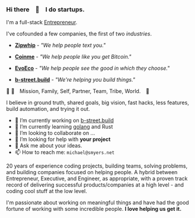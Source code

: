 ### Hi there 👋 I do startups.
 
 I'm a full-stack [Entrepreneur](https://www.crunchbase.com/person/michael-smyers).
  
 I've cofounded a few companies, the first of two _industries_.

   * **[Zipwhip](https://www.zipwhip.com)** - _"We help people text you."_
   
   * **[Coinme](https://www.coinme.com)** - _"We help people like you get Bitcoin."_
   
   * **[EvoEco](https://www.evoeco.com)** - _"We help people see the good in which they choose."_

   * **[b-street.build](https://b-street.build)** - _"We're helping you build things."_
 
 🔭 🤔 Mission, Family, Self, Partner, Team, Tribe, World. 🌱

I believe in ground truth, shared goals, big vision, fast hacks, less features, build automation, and trying it out.

- 🔭 I’m currently working on [b-street.build](https://b-street.build)
- 🌱 I’m currently learning [golang](https://go.dev/) and Rust
- 👯 I’m looking to collaborate on ...
- 🤔 I’m looking for help with **your project**
- 💬 Ask me about your ideas.
- 📫 How to reach me: `michael@smyers.net`

20 years of experience coding projects, building teams, solving problems, and building companies focused on helping people. A hybrid between Entrepreneur, Executive, and Engineer, as appropriate, with a proven track record of delivering successful products/companies at a high level - and coding cool stuff at the low level.

I'm passionate about working on meaningful things and have had the good fortune of working with some incredible people. **I love helping us get it.**

<!--
**msmyers/msmyers** is a ✨ _special_ ✨ repository because its `README.md` (this file) appears on your GitHub profile.

Here are some ideas to get you started:

- 🔭 I’m currently working on 
- 🔭 I’m currently working on ...
- 🌱 I’m currently learning ...
- 👯 I’m looking to collaborate on ...
- 🤔 I’m looking for help with ...
- 💬 Ask me about ...
- 📫 How to reach me: ...
- 😄 Pronouns: ...

-->
